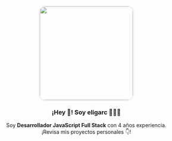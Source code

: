 <p align="center" width="300">
  <img align="center" width="250" src="![IMG_20200623_212505 -1](https://user-images.githubusercontent.com/33938329/209772002-57d17d76-301a-4cde-bb1a-c8fab0657394.jpg)
" style="border-radius: 15px; box-shadow: 0 0 5px rgba(0, 0, 0, 0.2);" />
  <h3 align="center">¡Hey 👋! Soy eligarc 👨🏻‍💻</h3>
</p>

<p align="center">Soy <strong>Desarrollador JavaScript Full Stack</strong> con 4 años experiencia.<br />¡Revisa mis proyectos personales 👇!</p>

